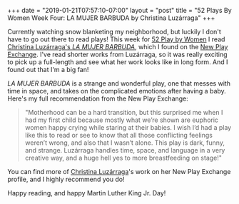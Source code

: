 +++
date = "2019-01-21T07:57:10-07:00"
layout = "post"
title = "52 Plays By Women Week Four: LA MUJER BARBUDA by Christina Luzárraga"
+++

Currently watching snow blanketing my neighborhood, but luckily I don't have to go out there to read plays! This week for [52 Play by Women](https://twitter.com/52playsbywomen) I read [Christina Luzárraga's *LA MUJER BARBUDA*](https://newplayexchange.org/plays/206827/la-mujer-barbuda), which I found on the [New Play Exchange](https://newplayexchange.org/dashboard). I've read shorter works from Luzárraga, so it was really exciting to pick up a full-length and see what her work looks like in long form. And I found out that I'm a big fan!

*LA MUJER BARBUDA* is a strange and wonderful play, one that messes with time in space, and takes on the complicated emotions after having a baby. Here's my full recommendation from the New Play Exchange:

>"Motherhood can be a hard transition, but this surprised me when I had my first child because mostly what we’re shown are euphoric women happy crying while staring at their babies. I wish I’d had a play like this to read or see to know that all those conflicting feelings weren’t wrong, and also that I wasn’t alone. This play is dark, funny, and strange. Luzárraga handles time, space, and language in a very creative way, and a huge hell yes to more breastfeeding on stage!"

You can find more of [Christina Luzárraga](https://newplayexchange.org/users/10516/cristina-luz%C3%A1rraga)'s work on her New Play Exchange profile, and I highly recommend you do!

Happy reading, and happy Martin Luther King Jr. Day!
